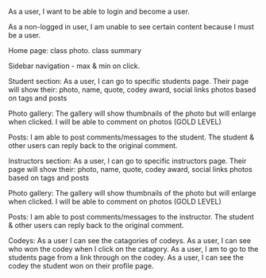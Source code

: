 As a user, I want to be able to login and become a user.

As a non-logged in user, I am unable to see certain content because I must be a user.

Home page:
class photo.
class summary

Sidebar navigation - max & min on click.


Student section:
As a user, I can go to specific students page.
Their page will show their: photo, name, quote, codey award, social links photos based on tags and posts

Photo gallery:
The gallery will show thumbnails of the photo but will enlarge when clicked.
I will be able to comment on photos (GOLD LEVEL)

Posts:
I am able to post comments/messages to the student.
The student & other users can reply back to the original comment.




Instructors section:
As a user, I can go to specific instructors page.
Their page will show their: photo, name, quote, codey award, social links photos based on tags and posts

Photo gallery:
The gallery will show thumbnails of the photo but will enlarge when clicked.
I will be able to comment on photos (GOLD LEVEL)

Posts:
I am able to post comments/messages to the instructor.
The student & other users can reply back to the original comment.

Codeys:
As a user I can see the catagories of codeys.
As a user, I can see who won the codey when I click on the catagory.
As a user, I am to go to the students page from a link through on the codey.
As a user, I can see the codey the student won on their profile page.

